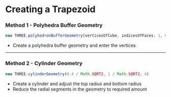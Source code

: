 # Creating a Trapezoid

### Method 1 - Polyhedra Buffer Geometry

```js
new THREE.polyhedronBufferGeometry(verticesOfCube, indicesOfFaces, 1, 0)
```

- Create a polyhedra buffer geometry and enter the vertices

---

### Method 2 - Cylinder Geometry

```js
new THREE.cylinderGeometry(0.4 / Math.SQRT2, 1 / Math.SQRT2, 4)
```

- Create a cylinder and adjust the top radius and bottom radius
- Reduce the radial segments in the geometry to required amount
